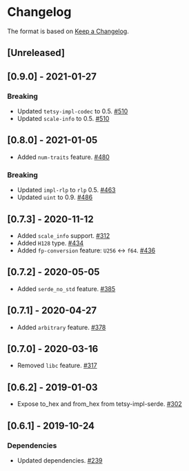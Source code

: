 # Changelog

The format is based on [Keep a Changelog].

[Keep a Changelog]: http://keepachangelog.com/en/1.0.0/

## [Unreleased]

## [0.9.0] - 2021-01-27
### Breaking
- Updated `tetsy-impl-codec` to 0.5. [#510](https://github.com/tetcoin/tetsy-common/pull/510)
- Updated `scale-info` to 0.5. [#510](https://github.com/tetcoin/tetsy-common/pull/510)

## [0.8.0] - 2021-01-05
- Added `num-traits` feature. [#480](https://github.com/tetcoin/tetsy-common/pull/480)
### Breaking
- Updated `impl-rlp` to `rlp` 0.5. [#463](https://github.com/tetcoin/tetsy-common/pull/463)
- Updated `uint` to 0.9. [#486](https://github.com/tetcoin/tetsy-common/pull/486)

## [0.7.3] - 2020-11-12
- Added `scale_info` support. [#312](https://github.com/tetcoin/tetsy-common/pull/312)
- Added `H128` type. [#434](https://github.com/tetcoin/tetsy-common/pull/434)
- Added `fp-conversion` feature: `U256` <-> `f64`. [#436](https://github.com/tetcoin/tetsy-common/pull/436)

## [0.7.2] - 2020-05-05
- Added `serde_no_std` feature. [#385](https://github.com/tetcoin/tetsy-common/pull/385)

## [0.7.1] - 2020-04-27
- Added `arbitrary` feature. [#378](https://github.com/tetcoin/tetsy-common/pull/378)

## [0.7.0] - 2020-03-16
- Removed `libc` feature. [#317](https://github.com/tetcoin/tetsy-common/pull/317)

## [0.6.2] - 2019-01-03
- Expose to_hex and from_hex from tetsy-impl-serde. [#302](https://github.com/tetcoin/tetsy-common/pull/302)

## [0.6.1] - 2019-10-24
### Dependencies
- Updated dependencies. [#239](https://github.com/tetcoin/tetsy-common/pull/239)
